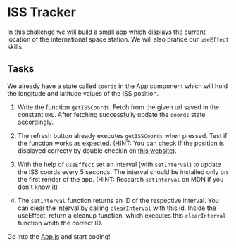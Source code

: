 # ISS Tracker

In this challenge we will build a small app which displays the current location of the international space station. We will also pratice our `useEffect` skills.

## Tasks

We already have a state called `coords` in the App component which will hold the longitude and latitude values of the ISS position.

1. Write the function `getISSCoords`. Fetch from the given url saved in the constant `URL`. After fetching successfully update the `coords` state accordingly.

2. The refresh button already executes `getISSCoords` when pressed. Test if the function works as expected. (HINT: You can check if the position is displayed correcty by double checkin on [this website](http://open-notify.org/Open-Notify-API/)).

3. With the help of `useEffect` set an interval (with `setInterval`) to update the ISS coords every 5 seconds. The interval should be installed only on the first render of the app.
   (HINT: Research `setInterval` on MDN if you don't know it)

4. The `setInterval` function returns an ID of the respective interval. You can clear the interval by calling `clearInterval` with this id. Inside the useEffect, return a cleanup function, which executes this `clearInterval` function whith the correct ID.

Go into the [App.js](./src/App.js) and start coding!

